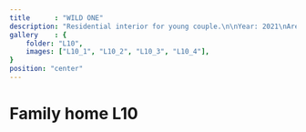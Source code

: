 ```yaml
---
title      : "WILD ONE"
description: "Residential interior for young couple.\n\nYear: 2021\nArea: 126m2\nLocation: Ramava, Latvia\n\nInterior design: Annija Straume, Anna Miezīte"
gallery    : {
    folder: "L10",
    images: ["L10_1", "L10_2", "L10_3", "L10_4"],
}
position: "center"
---
```

# Family home L10